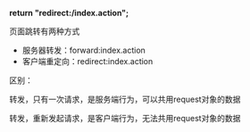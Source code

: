 **return "redirect:/index.action";**

页面跳转有两种方式

* 服务器转发：forward:index.action
* 客户端重定向：redirect:index.action

区别：

转发，只有一次请求，是服务端行为，可以共用request对象的数据

转发，重新发起请求，是客户端行为，无法共用request对象的数据